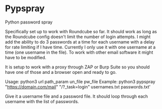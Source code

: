 # Pypspray
Python password spray

Specifically set up to work with Roundcube so far. It should work as long as the Roundcube config doesn't limit the number of login attempts. I might add the ability to do 3 passwords at a time for each username with a delay for rate limiting if I have time. Currently I only use it with one username at a time (one username in the file). To work with other email software it might have to be modified.

It is setup to work with a proxy through ZAP or Burp Suite so you should have one of those and a browser open and ready to go.

Usage: python3 url path_param un_file pw_file
Example: python3 pypspray "https://domain.com/mail" "/?_task=login" usernames.txt passwords.txt'

Give it a username file and a password file. It should loop through each username with the list of passwords.
